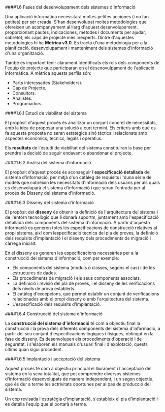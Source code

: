 ####1.6 Fases del desenvolupament dels sistemes d'informació

Una aplicació informàtica necessitarà moltes petites acciones (i no tan petites) per ser creada. S'han desenvolupat moltes metodologies que ofereixen un acompanyament al llarg d'aquest desenvolupament, proporcionant pautes, indicaciones, mètodes i documents per ajudar, sobretot, els caps de projecte més inexperts. Dintre d'aquestes metodologies hi ha **Mètrica v3.0**. Es tracta d'una metodologia per a la planificació, desenvolupament i manteniment dels sistemes d'informació d'una organització.

També es important tenir clarament identificats els rols dels components de l'equip de projecte que participaran en el desenovulpament de l'aplicació informàtica. A mètrica aquests perfils són:

  * Parts interessades (Stakeholders).
  * Cap de Projecte.
  * Consultors.
  * Analistes.
  * Programadors.

####1.6.1 Estudi de viabilitat del sistema

El propòsit d'aquest procés és analitzar un conjunt concret de necessitats, amb la idea de proposar una solució a curt termini. Els criteris amb què es fa aquesta proposta no seran estatègics sinó tàctics i  relacionats amb aspectes econòmics, tècnics, legals i operatius.

Els **resultats** de l'estudi de viabilitat del sistema constituiran la base per prendre la decisió de seguir endavant o abandonar el projecte.

####1.6.2 Anàlisi del sistema d'informació

El propòsit d'aquest procés és aconseguir l'**especificació detallada** del sistema d'informació, per mitjà d'un catàleg de requisits i 'duna sèrie de models que cobreixin les necessitats d'informació dels usuaris per als quals es desenvoluparà el sistema d'informació i que seran l'entrada per al procés de Disseny del sistema d'informació.

####1.6.3 Disseny del sistema d'informació

El propòsit del **disseny** és obtenir la definició de l'arquitectura del sistema i de l'entorn tecnològic que li donarà suportm, juntament amb l'especificació detallada dels components del sistema d'informació. A partir d'aquesta informació es generen totes les especificacions de construcció relatives al propi sistema, així com lespecificació tècnica del pla de proves, la definició dels requisits d'implantació i el disseny dels procediments de migració i càrrega inicialt.

En el disseny es generen les especificacions necessàries per a la construcció del sistema d'informació, com per exemple:
  * Els components del sistema (mòduls o classes, segons el cas) i de les estructures de dades.
  * Els procediments de migració i els seus components associats.
  * La definició i revisió del pla de proves, i el disseny de les verificacions dels nivels de prova establerts.
  * El catàleg d'excepcions, que permet establir un conjunt de verificacions relacionades amb el propi disseny o amb l'arquitectura del sistema.
  * L'especificació dels requisits d'implantació.

####1.6.4 Construcció del sistema d'informació

La **construcció del sistema d'informació** té com a objectiu final la construcció i la prova dels diferents components del sistema d'informació, a partir del seu conjunt d'especificacions lògiques i físiques, obtingut en la fase de disseny. Es desenvolupen els procediments d'operació i de seguretat, i s'elaboren els manuals d'usuari final i d'explotació, quests últims quan sigui procedent.

####1.6.5 Implantació i acceptació del sistema

Aquest procés té com a objectiu principal el lliurament i l'acceptació del sistema en la seva totalitat, que pot comprendre diversos sistemes d'informació desenvolupats de manera independent, i un segon objectiu, que és dur a terme les actrivitats oportunes per al pas de producció del sistema.

Un cop revisada l'estratègia d'implantació, s'estableix el pla d'implantació i es detalla l'equip que el portarà a terme.
